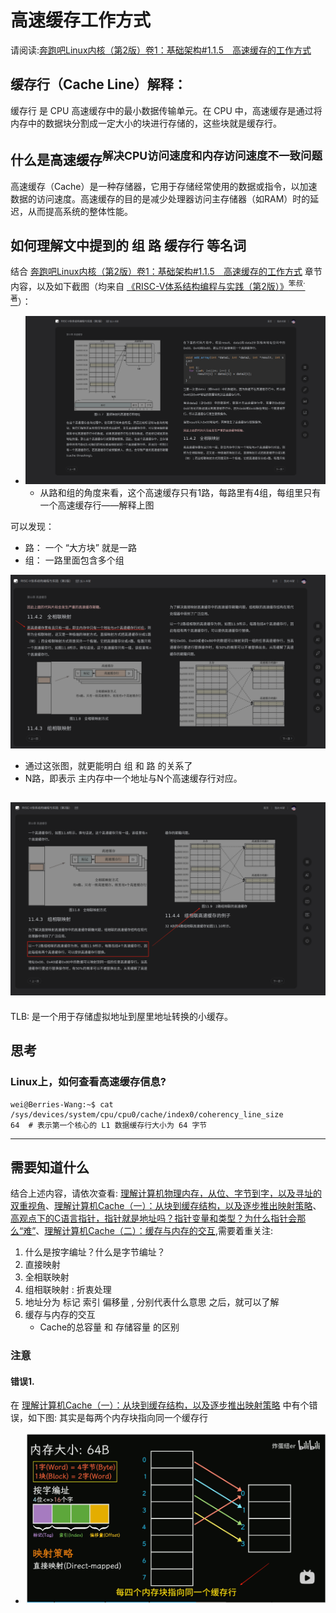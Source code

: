 # 高速缓存工作方式
请阅读:[奔跑吧Linux内核（第2版）卷1：基础架构#1.1.5　高速缓存的工作方式](../006.BOOKs/Run%20Linux%20Kernel%20(2nd%20Edition)%20Volume%201:%20Infrastructure.epub) 

## 缓存行（Cache Line）解释：
缓存行 是 CPU 高速缓存中的最小数据传输单元。在 CPU 中，高速缓存是通过将内存中的数据块分割成一定大小的块进行存储的，这些块就是缓存行。


## 什么是高速缓存<sup>解决CPU访问速度和内存访问速度不一致问题</sup>
高速缓存（Cache）是一种存储器，它用于存储经常使用的数据或指令，以加速数据的访问速度。高速缓存的目的是减少处理器访问主存储器（如RAM）时的延迟，从而提高系统的整体性能。

## 如何理解文中提到的 组 路 缓存行 等名词
结合 [奔跑吧Linux内核（第2版）卷1：基础架构#1.1.5　高速缓存的工作方式](../006.BOOKs/Run%20Linux%20Kernel%20(2nd%20Edition)%20Volume%201:%20Infrastructure.epub)  章节内容，以及如下截图（均来自 [《RISC-V体系结构编程与实践（第2版）》<sup>笨叔·著</sup>](../006.BOOKs/RISC-V%20Architecture%20Programming%20and%20Practice.pdf)）：
- ![kernel_cache_20241214222224.jpg](./IMGS/kernel_cache_20241214222224.jpg)
    + 从路和组的角度来看，这个高速缓存只有1路，每路里有4组，每组里只有一个高速缓存行——解释上图

可以发现：
- 路： 一个 “大方块” 就是一路
- 组： 一路里面包含多个组

![kernel_cache_20241214223409.jpg](./IMGS/kernel_cache_20241214223409.jpg)
  - 通过这张图，就更能明白 组 和 路 的关系了
  - N路，即表示 主内存中一个地址与N个高速缓存行对应。

![kernel_cache_20241214224237.jpg](./IMGS/kernel_cache_20241214224237.jpg)
---

TLB: 是一个用于存储虚拟地址到屋里地址转换的小缓存。


## 思考
### Linux上，如何查看高速缓存信息?
```shell
wei@Berries-Wang:~$ cat /sys/devices/system/cpu/cpu0/cache/index0/coherency_line_size
64  # 表示第一个核心的 L1 数据缓存行大小为 64 字节
```
---

## 需要知道什么
结合上述内容，请依次查看: [理解计算机物理内存，从位、字节到字，以及寻址的双重视角](./000.理解计算机Cache/1309897644-1-16.mp4)、[理解计算机Cache（一）：从块到缓存结构，以及逐步推出映射策略](./000.理解计算机Cache/1340460312-1-16.mp4)、[高观点下的C语言指针，指针就是地址吗？指针变量和类型？为什么指针会那么“难”](./000.理解计算机Cache/1373047358-1-192.mp4)、[理解计算机Cache（二）：缓存与内存的交互](./000.理解计算机Cache/1420393942-1-16.mp4),需要着重关注:
1. 什么是按字编址？什么是字节编址？
2. 直接映射
3. 全相联映射
4. 组相联映射 : 折衷处理
5. 地址分为 标记  索引 偏移量 , 分别代表什么意思
之后，就可以了解
6. 缓存与内存的交互
   - Cache的总容量 和 存储容量 的区别

### 注意
#### 错误1.
在  [理解计算机Cache（一）：从块到缓存结构，以及逐步推出映射策略](./000.理解计算机Cache/1340460312-1-16.mp4) 中有个错误，如下图: 其实是每两个内存块指向同一个缓存行
- ![video-error_20241218211409.jpg](./000.理解计算机Cache/video-error_20241218211409.jpg)